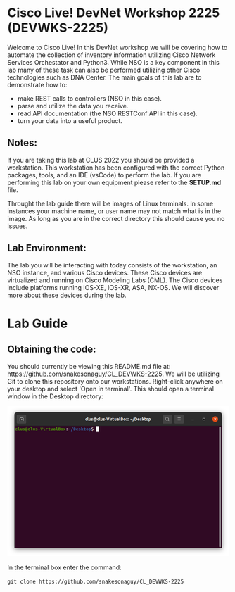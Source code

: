 # Cisco Live! DevNet Workshop 2225 (DEVWKS-2225)

Welcome to Cisco Live! In this DevNet workshop we will be covering how to automate the collection of inventory information utilizing Cisco Network Services Orchestator and Python3. While NSO is a key component in this lab many of these task can also be performed utilizing other Cisco technologies such as DNA Center. The main goals of this lab are to demonstrate how to:

- make REST calls to controllers (NSO in this case).
- parse and utilize the data you receive.
- read API documentation (the NSO RESTConf API in this case).
- turn your data into a useful product.

## Notes:

If you are taking this lab at CLUS 2022 you should be provided a workstation. This workstation has been configured with the correct Python packages, tools, and an IDE (vsCode) to perform the lab. If you are performing this lab on your own equipment please refer to the **SETUP.md** file. 

Throught the lab guide there will be images of Linux terminals. In some instances your machine name, or user name may not match what is in the image. As long as you are in the correct directory this should cause you no issues. 

## Lab Environment:

The lab you will be interacting with today consists of the workstation, an NSO instance, and various Cisco devices. These Cisco devices are virtualized and running on Cisco Modeling Labs (CML). The Cisco devices include platforms running IOS-XE, IOS-XR, ASA, NX-OS. We will discover more about these devices during the lab. 

# Lab Guide

## Obtaining the code:

You should currently be viewing this README.md file at: https://github.com/snakesonaguy/CL_DEVWKS-2225. We will be utilizing Git to clone this repository onto our workstations. Right-click anywhere on your desktop and select 'Open in terminal'. This should open a terminal window in the Desktop directory:

![text!](/images/open_term.png)

In the terminal box enter the command: 

`git clone https://github.com/snakesonaguy/CL_DEVWKS-2225`